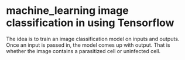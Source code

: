# machine_learning image classification in using Tensorflow
The idea is to train an image classification model on inputs and outputs.
Once an input is passed in, the model comes up with output.
That is whether the image contains a parasitized cell or uninfected cell.
